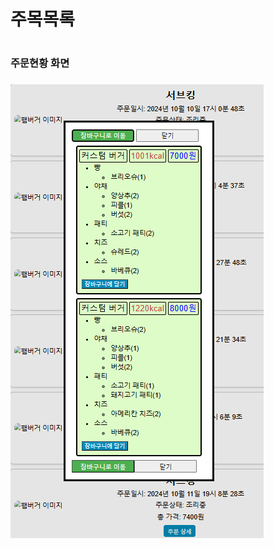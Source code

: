 
<h1> 
  주목목록 
<h1>

<h3>주문현황 화면<h3>
<img src="https://github.com/seunghyeon22/SUBKING/blob/masterSeungHyeon/subking/8.png">
